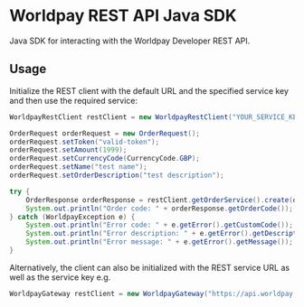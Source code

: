 Worldpay REST API Java SDK
=====================

Java SDK for interacting with the Worldpay Developer REST API.

## Usage

Initialize the REST client with the default URL and the specified service key and then use the required service:
```Java
WorldpayRestClient restClient = new WorldpayRestClient("YOUR_SERVICE_KEY");

OrderRequest orderRequest = new OrderRequest();
orderRequest.setToken("valid-token");
orderRequest.setAmount(1999);
orderRequest.setCurrencyCode(CurrencyCode.GBP);
orderRequest.setName("test name");
orderRequest.setOrderDescription("test description");

try {
    OrderResponse orderResponse = restClient.getOrderService().create(orderRequest);
    System.out.println("Order code: " + orderResponse.getOrderCode());
} catch (WorldpayException e) {
    System.out.println("Error code: " + e.getError().getCustomCode());
    System.out.println("Error description: " + e.getError().getDescription());
    System.out.println("Error message: " + e.getError().getMessage());
}
```

Alternatively, the client can also be initialized with the REST service URL as well as the service key e.g.
```java
WorldpayGateway restClient = new WorldpayGateway("https://api.worldpay.com/v1", "YOUR_SERVICE_KEY");
```